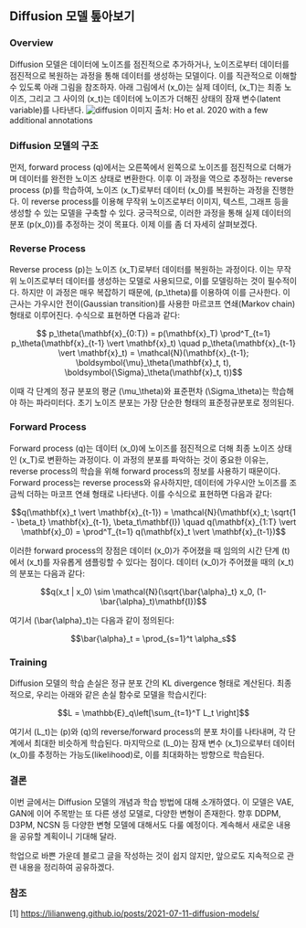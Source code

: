 ## Diffusion 모델 톺아보기 

### Overview

Diffusion 모델은 데이터에 노이즈를 점진적으로 추가하거나, 노이즈로부터 데이터를 점진적으로 복원하는 과정을 통해 데이터를 생성하는 모델이다. 이를 직관적으로 이해할 수 있도록 아래 그림을 참조하자. 아래 그림에서 \(x_0\)는 실제 데이터, \(x_T\)는 최종 노이즈, 그리고 그 사이의 \(x_t\)는 데이터에 노이즈가 더해진 상태의 잠재 변수(latent variable)를 나타낸다.
![diffusion](https://lilianweng.github.io/posts/2021-07-11-diffusion-models/DDPM.png)
이미지 출처: Ho et al. 2020 with a few additional annotations
### Diffusion 모델의 구조

먼저, forward process \(q\)에서는 오른쪽에서 왼쪽으로 노이즈를 점진적으로 더해가며 데이터를 완전한 노이즈 상태로 변환한다. 이후 이 과정을 역으로 추정하는 reverse process \(p\)를 학습하여, 노이즈 \(x_T\)로부터 데이터 \(x_0\)를 복원하는 과정을 진행한다. 이 reverse process를 이용해 무작위 노이즈로부터 이미지, 텍스트, 그래프 등을 생성할 수 있는 모델을 구축할 수 있다. 궁극적으로, 이러한 과정을 통해 실제 데이터의 분포 \(p(x_0)\)를 추정하는 것이 목표다. 이제 이를 좀 더 자세히 살펴보겠다.

### Reverse Process

Reverse process \(p\)는 노이즈 \(x_T\)로부터 데이터를 복원하는 과정이다. 이는 무작위 노이즈로부터 데이터를 생성하는 모델로 사용되므로, 이를 모델링하는 것이 필수적이다. 하지만 이 과정은 매우 복잡하기 때문에, \(p_\theta\)를 이용하여 이를 근사한다. 이 근사는 가우시안 전이(Gaussian transition)를 사용한 마르코프 연쇄(Markov chain) 형태로 이루어진다. 수식으로 표현하면 다음과 같다:
```math
 p_\theta(\mathbf{x}_{0:T}) = p(\mathbf{x}_T) \prod^T_{t=1} p_\theta(\mathbf{x}_{t-1} \vert \mathbf{x}_t) \quad p_\theta(\mathbf{x}_{t-1} \vert \mathbf{x}_t) = \mathcal{N}(\mathbf{x}_{t-1}; \boldsymbol{\mu}_\theta(\mathbf{x}_t, t), \boldsymbol{\Sigma}_\theta(\mathbf{x}_t, t))
```



이때 각 단계의 정규 분포의 평균 \(\mu_\theta\)와 표준편차 \(\Sigma_\theta\)는 학습해야 하는 파라미터다. 초기 노이즈 분포는 가장 단순한 형태의 표준정규분포로 정의된다.

### Forward Process

Forward process \(q\)는 데이터 \(x_0\)에 노이즈를 점진적으로 더해 최종 노이즈 상태인 \(x_T\)로 변환하는 과정이다. 이 과정의 분포를 파악하는 것이 중요한 이유는, reverse process의 학습을 위해 forward process의 정보를 사용하기 때문이다. Forward process는 reverse process와 유사하지만, 데이터에 가우시안 노이즈를 조금씩 더하는 마코프 연쇄 형태로 나타낸다. 이를 수식으로 표현하면 다음과 같다:
```math
q(\mathbf{x}_t \vert \mathbf{x}_{t-1}) = \mathcal{N}(\mathbf{x}_t; \sqrt{1 - \beta_t} \mathbf{x}_{t-1}, \beta_t\mathbf{I}) \quad
q(\mathbf{x}_{1:T} \vert \mathbf{x}_0) = \prod^T_{t=1} q(\mathbf{x}_t \vert \mathbf{x}_{t-1})
```

이러한 forward process의 장점은 데이터 \(x_0\)가 주어졌을 때 임의의 시간 단계 \(t\)에서 \(x_t\)를 자유롭게 샘플링할 수 있다는 점이다. 데이터 \(x_0\)가 주어졌을 때의 \(x_t\)의 분포는 다음과 같다:

```math
q(x_t | x_0) \sim \mathcal{N}(\sqrt{\bar{\alpha}_t} x_0, (1-\bar{\alpha}_t)\mathbf{I})
```

여기서 \(\bar{\alpha}_t\)는 다음과 같이 정의된다:

```math
\bar{\alpha}_t = \prod_{s=1}^t \alpha_s
```

### Training

Diffusion 모델의 학습 손실은 정규 분포 간의 KL divergence 형태로 계산된다. 최종적으로, 우리는 아래와 같은 손실 함수로 모델을 학습시킨다:

```math
L = \mathbb{E}_q\left[\sum_{t=1}^T L_t \right]
```

여기서 \(L_t\)는 \(p\)와 \(q\)의 reverse/forward process의 분포 차이를 나타내며, 각 단계에서 최대한 비슷하게 학습된다. 마지막으로 \(L_0\)는 잠재 변수 \(x_1\)으로부터 데이터 \(x_0\)를 추정하는 가능도(likelihood)로, 이를 최대화하는 방향으로 학습된다.

### 결론

이번 글에서는 Diffusion 모델의 개념과 학습 방법에 대해 소개하였다. 이 모델은 VAE, GAN에 이어 주목받는 또 다른 생성 모델로, 다양한 변형이 존재한다. 향후 DDPM, D3PM, NCSN 등 다양한 변형 모델에 대해서도 다룰 예정이다. 계속해서 새로운 내용을 공유할 계획이니 기대해 달라. 

학업으로 바쁜 가운데 블로그 글을 작성하는 것이 쉽지 않지만, 앞으로도 지속적으로 관련 내용을 정리하여 공유하겠다.

### 참조
[1] https://lilianweng.github.io/posts/2021-07-11-diffusion-models/
